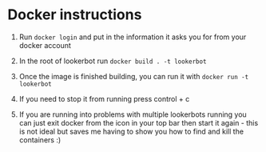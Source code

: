 # Docker instructions

1. Run `docker login` and put in the information it asks you for from your docker account 

2. In the root of lookerbot run `docker build . -t lookerbot`

3. Once the image is finished building, you can run it with `docker run -t lookerbot` 

4. If you need to stop it from running press control + c 

5. If you are running into problems with multiple lookerbots running you can just exit docker from the icon in your top bar then start it again - this is not ideal but saves me having to show you how to find and kill the containers :) 

